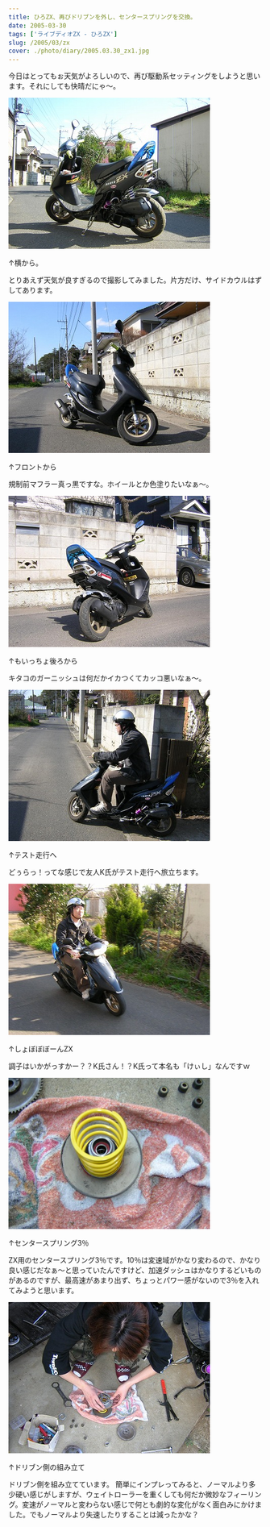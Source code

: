 ```yaml
---
title: ひろZX、再びドリブンを外し、センタースプリングを交換。
date: 2005-03-30
tags: ['ライブディオZX - ひろZX']
slug: /2005/03/zx
cover: ./photo/diary/2005.03.30_zx1.jpg
---
```



<p class="sentence spacing10">今日はとってもぉ天気がよろしいので、再び駆動系セッティングをしようと思います。それにしても快晴だにゃ～。</p>
<div class="center spacing"><img class="img-fluid" src="./photo/diary/2005.03.30_zx1.jpg" alt=""></div>
<p class="sentence">↑横から。</p>
<p class="sentence spacing10">とりあえず天気が良すぎるので撮影してみました。片方だけ、サイドカウルはずしてあります。</p>
<div class="center spacing"><img class="img-fluid" src="./photo/diary/2005.03.30_zx2.jpg" alt=""></div>
<p class="sentence">↑フロントから</p>
<p class="sentence spacing10">規制前マフラー真っ黒ですな。ホイールとか色塗りたいなぁ～。</p>
<div class="center spacing"><img class="img-fluid" src="./photo/diary/2005.03.30_zx3.jpg" alt=""></div>
<p class="sentence">↑もいっちょ後ろから</p>
<p class="sentence spacing10">キタコのガーニッシュは何だかイカつくてカッコ悪いなぁ～。</p>
<div class="center spacing"><img class="img-fluid" src="./photo/diary/2005.03.30_zx4.jpg" alt=""></div>
<p class="sentence">↑テスト走行へ</p>
<p class="sentence spacing10">どぅらっ！ってな感じで友人K氏がテスト走行へ旅立ちます。</p>
<div class="center spacing"><img class="img-fluid" src="./photo/diary/2005.03.30_zx5.jpg" alt=""></div>
<p class="sentence">↑しょぼぼぼーんZX</p>
<p class="sentence spacing10">調子はいかがっすかー？？K氏さん！？K氏って本名も「けぃし」なんですｗ</p>
<div class="center spacing"><img class="img-fluid" src="./photo/diary/2005.03.30_zx6.jpg" alt=""></div>
<p class="sentence">↑センタースプリング3％</p>
<p class="sentence spacing10">ZX用のセンタースプリング3％です。10％は変速域がかなり変わるので、かなり良い感じだなぁ～と思っていたんですけど、加速ダッシュはかなりするどいものがあるのですが、最高速があまり出ず、ちょっとパワー感がないので3％を入れてみようと思います。</p>
<div class="center spacing"><img class="img-fluid" src="./photo/diary/2005.03.30_zx7.jpg" alt=""></div>
<p class="sentence">↑ドリブン側の組み立て</p>
<p class="sentence">ドリブン側を組み立てています。
簡単にインプレってみると、ノーマルより多少硬い感じがしますが、ウェイトローラーを重くしても何だか微妙なフィーリング。変速がノーマルと変わらない感じで何とも劇的な変化がなく面白みにかけました。でもノーマルより失速したりすることは減ったかな？</p>
